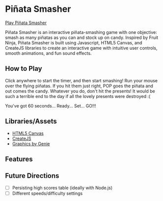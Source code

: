 # Piñata Smasher

[Play Piñata Smasher](https://amygbui.github.io/PinataSmasher/)


Piñata Smasher is an interactive piñata-smashing game with one objective: smash as many piñatas as you can and stock up on candy. Inspired by Fruit Ninja, Piñata Smasher is built using Javascript, HTML5 Canvas, and CreateJS libraries to create an interactive game with intuitive user controls, smooth animations, and fun sound effects.

## How to Play
Click anywhere to start the timer, and then start smashing! Run your mouse over the flying piñatas. If you hit them just right, POP goes the piñata and out comes the candy. Whatever you do, don't hit the presents! It would be such a terrible end to the day if all the lovely presents were destroyed :(

You've got 60 seconds... Ready... Set... GO!!!

## Libraries/Assets
* [HTML5 Canvas](https://developer.mozilla.org/en-US/docs/Web/API/Canvas_API)
* [CreateJS](http://createjs.com/)
* [Graphics by Genie](www.instagram.com/genieart)

## Features


## Future Directions
* [ ] Persisting high scores table (ideally with Node.js)
* [ ] Different speeds/difficulty settings

